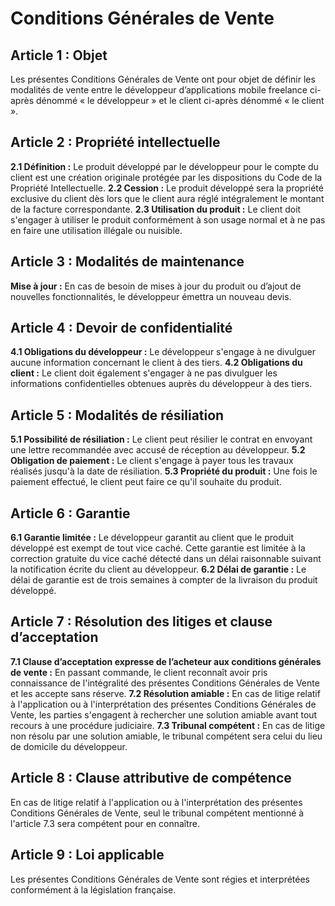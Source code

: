 # Conditions Générales de Vente

## Article 1 : Objet
Les présentes Conditions Générales de Vente ont pour objet de définir les modalités de vente entre le développeur d’applications mobile freelance ci-après dénommé « le développeur » et le client ci-après dénommé « le client ».

## Article 2 : Propriété intellectuelle
**2.1 Définition :** Le produit développé par le développeur pour le compte du client est une création originale protégée par les dispositions du Code de la Propriété Intellectuelle.
**2.2 Cession :** Le produit développé sera la propriété exclusive du client dès lors que le client aura réglé intégralement le montant de la facture correspondante.
**2.3 Utilisation du produit :** Le client doit s'engager à utiliser le produit conformément à son usage normal et à ne pas en faire une utilisation illégale ou nuisible.

## Article 3 : Modalités de maintenance
**Mise à jour :** En cas de besoin de mises à jour du produit ou d’ajout de nouvelles fonctionnalités, le développeur émettra un nouveau devis.

## Article 4 : Devoir de confidentialité
**4.1 Obligations du développeur :** Le développeur s'engage à ne divulguer aucune information concernant le client à des tiers.
**4.2 Obligations du client :** Le client doit également s'engager à ne pas divulguer les informations confidentielles obtenues auprès du développeur à des tiers.

## Article 5 : Modalités de résiliation
**5.1 Possibilité de résiliation :** Le client peut résilier le contrat en envoyant une lettre recommandée avec accusé de réception au développeur.
**5.2 Obligation de paiement :** Le client s'engage à payer tous les travaux réalisés jusqu'à la date de résiliation.
**5.3 Propriété du produit :** Une fois le paiement effectué, le client peut faire ce qu'il souhaite du produit.

## Article 6 : Garantie
**6.1 Garantie limitée :** Le développeur garantit au client que le produit développé est exempt de tout vice caché. Cette garantie est limitée à la correction gratuite du vice caché détecté dans un délai raisonnable suivant la notification écrite du client au développeur.
**6.2 Délai de garantie :** Le délai de garantie est de trois semaines à compter de la livraison du produit développé.

## Article 7 : Résolution des litiges et clause d’acceptation
**7.1 Clause d’acceptation expresse de l’acheteur aux conditions générales de vente :** En passant commande, le client reconnaît avoir pris connaissance de l'intégralité des présentes Conditions Générales de Vente et les accepte sans réserve.
**7.2 Résolution amiable :** En cas de litige relatif à l'application ou à l'interprétation des présentes Conditions Générales de Vente, les parties s'engagent à rechercher une solution amiable avant tout recours à une procédure judiciaire.
**7.3 Tribunal compétent :** En cas de litige non résolu par une solution amiable, le tribunal compétent sera celui du lieu de domicile du développeur.

## Article 8 : Clause attributive de compétence
En cas de litige relatif à l'application ou à l'interprétation des présentes Conditions Générales de Vente, seul le tribunal compétent mentionné à l'article 7.3 sera compétent pour en connaître.

## Article 9 : Loi applicable
Les présentes Conditions Générales de Vente sont régies et interprétées conformément à la législation française.
